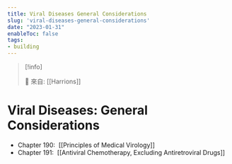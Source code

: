 ```yaml
---
title: Viral Diseases General Considerations
slug: 'viral-diseases-general-considerations'
date: "2023-01-31"
enableToc: false
tags:
- building
---
```


> [!info]
>
> 🌱 來自: [[Harrions]]

# Viral Diseases: General Considerations

*   Chapter 190:  [[Principles of Medical Virology]]
*   Chapter 191:  [[Antiviral Chemotherapy, Excluding Antiretroviral Drugs]]
